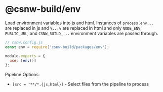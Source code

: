 # @csnw-build/env

Load environment variables into js and html. Instances of `process.env...` are replaced in js and `%...%` are replaced in html and only `NODE_ENV`, `PUBLIC_URL`, and `CSNW_BUILD_...` environment variables are passed through.

```js
// csnw.config.js
const env = require('csnw-build/packages/env');

module.exports = {
  use: [env()]
};
```

Pipeline Options:

* `[src = '**/*.{js,html}]` - Select files from the pipeline to process
